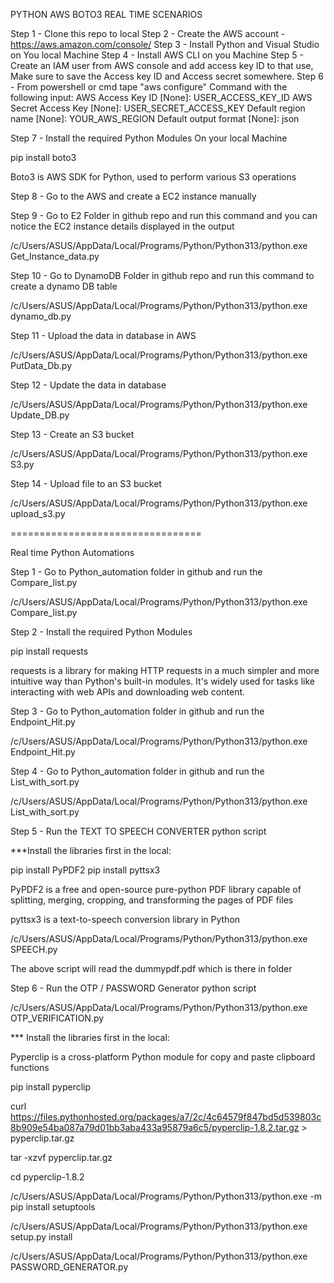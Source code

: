 PYTHON AWS BOTO3 REAL TIME SCENARIOS

Step 1 - Clone this repo to local
Step 2 - Create the AWS account - https://aws.amazon.com/console/
Step 3 - Install Python and Visual Studio on You local Machine
Step 4 - Install AWS CLI on you Machine
Step 5 - Create an IAM user from AWS console and add access key ID to that use, Make sure to save the Access key ID and Access secret somewhere.
Step 6 - From powershell or cmd tape "aws configure" Command with the following input:
AWS Access Key ID [None]: USER_ACCESS_KEY_ID
AWS Secret Access Key [None]: USER_SECRET_ACCESS_KEY
Default region name [None]: YOUR_AWS_REGION
Default output format [None]: json

Step 7 - Install the required Python Modules On your local Machine

pip install boto3

Boto3 is AWS SDK for Python, used to perform various S3 operations

Step 8 - Go to the AWS and create a EC2 instance manually

Step 9 - Go to E2 Folder in github repo and run this command and you can notice the EC2 
instance details displayed in the output

/c/Users/ASUS/AppData/Local/Programs/Python/Python313/python.exe Get_Instance_data.py

Step 10 - Go to DynamoDB Folder in github repo and run this command to create a dynamo DB table

/c/Users/ASUS/AppData/Local/Programs/Python/Python313/python.exe dynamo_db.py

Step 11 - Upload the data in database in AWS

/c/Users/ASUS/AppData/Local/Programs/Python/Python313/python.exe PutData_Db.py

Step 12 - Update the data in database

/c/Users/ASUS/AppData/Local/Programs/Python/Python313/python.exe Update_DB.py

Step 13 - Create an S3 bucket

/c/Users/ASUS/AppData/Local/Programs/Python/Python313/python.exe S3.py

Step 14 - Upload file to an S3 bucket

/c/Users/ASUS/AppData/Local/Programs/Python/Python313/python.exe upload_s3.py

=================================

Real time Python Automations

Step 1 - Go to Python_automation folder in github and run the Compare_list.py

/c/Users/ASUS/AppData/Local/Programs/Python/Python313/python.exe Compare_list.py

Step 2 - Install the required Python Modules

pip install requests

requests is a library for making HTTP requests in a much simpler and more intuitive way than Python's built-in modules. It's widely used for tasks like interacting with web APIs and downloading web content.

Step 3 - Go to Python_automation folder in github and run the Endpoint_Hit.py

/c/Users/ASUS/AppData/Local/Programs/Python/Python313/python.exe Endpoint_Hit.py

Step 4 - Go to Python_automation folder in github and run the List_with_sort.py

/c/Users/ASUS/AppData/Local/Programs/Python/Python313/python.exe List_with_sort.py

Step 5 - Run the TEXT TO SPEECH CONVERTER python script

***Install the libraries first in the local:

pip install PyPDF2
pip install pyttsx3

PyPDF2 is a free and open-source pure-python PDF library capable of splitting, merging, cropping, and transforming the pages of PDF files

pyttsx3 is a text-to-speech conversion library in Python

/c/Users/ASUS/AppData/Local/Programs/Python/Python313/python.exe SPEECH.py

The above script will read the dummypdf.pdf which is there in folder

Step 6 - Run the OTP / PASSWORD Generator python script

/c/Users/ASUS/AppData/Local/Programs/Python/Python313/python.exe OTP_VERIFICATION.py

*** Install the libraries first in the local:

Pyperclip is a cross-platform Python module for copy and paste clipboard functions

pip install pyperclip 

curl https://files.pythonhosted.org/packages/a7/2c/4c64579f847bd5d539803c8b909e54ba087a79d01bb3aba433a95879a6c5/pyperclip-1.8.2.tar.gz > pyperclip.tar.gz

tar -xzvf pyperclip.tar.gz

cd pyperclip-1.8.2

/c/Users/ASUS/AppData/Local/Programs/Python/Python313/python.exe -m pip install setuptools

/c/Users/ASUS/AppData/Local/Programs/Python/Python313/python.exe setup.py install

/c/Users/ASUS/AppData/Local/Programs/Python/Python313/python.exe PASSWORD_GENERATOR.py








